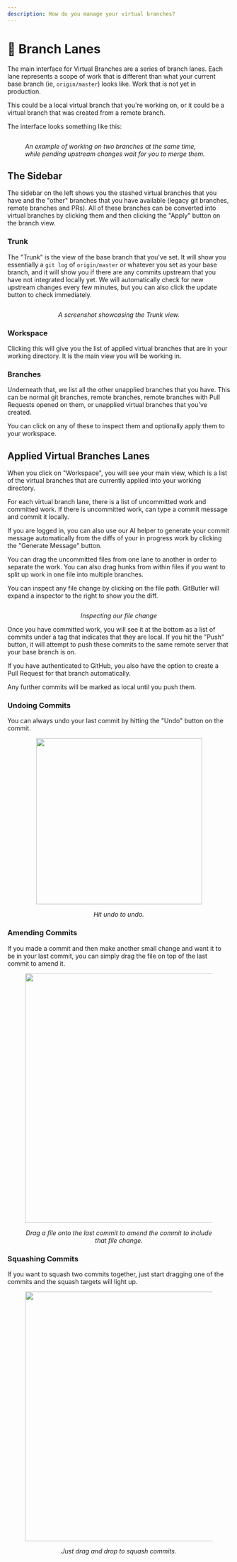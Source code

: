 ```yaml
---
description: How do you manage your virtual branches?
---
```


# 🔱 Branch Lanes

The main interface for Virtual Branches are a series of branch lanes. Each lane represents a scope of work that is different than what your current base branch (ie, `origin/master`) looks like. Work that is not yet in production.

This could be a local virtual branch that you're working on, or it could be a virtual branch that was created from a remote branch.

The interface looks something like this:

<figure><img src="../../.gitbook/assets/CleanShot 2024-06-03 at 16.45.12@2x.png" alt=""><figcaption><p><em>An example of working on two branches at the same time, while pending upstream changes wait for you to merge them.</em></p></figcaption></figure>

## The Sidebar

The sidebar on the left shows you the stashed virtual branches that you have and the "other" branches that you have available (legacy git branches, remote branches and PRs). All of these branches can be converted into virtual branches by clicking them and then clicking the "Apply" button on the branch view.

### Trunk

The "Trunk" is the view of the base branch that you've set. It will show you essentially a `git log` of `origin/master` or whatever you set as your base branch, and it will show you if there are any commits upstream that you have not integrated locally yet. We will automatically check for new upstream changes every few minutes, but you can also click the update button to check immediately.

<div align="center">

<figure><img src="../../.gitbook/assets/CleanShot 2024-06-03 at 16.46.59@2x.png" alt=""><figcaption><p><em>A screenshot showcasing the Trunk view.</em></p></figcaption></figure>

</div>

### Workspace

Clicking this will give you the list of applied virtual branches that are in your working directory. It is the main view you will be working in.

### Branches

Underneath that, we list all the other unapplied branches that you have. This can be normal git branches, remote branches, remote branches with Pull Requests opened on them, or unapplied virtual branches that you've created.

You can click on any of these to inspect them and optionally apply them to your workspace.

## Applied Virtual Branches Lanes

When you click on "Workspace", you will see your main view, which is a list of the virtual branches that are currently applied into your working directory.

For each virtual branch lane, there is a list of uncommitted work and committed work. If there is uncommitted work, can type a commit message and commit it locally.

If you are logged in, you can also use our AI helper to generate your commit message automatically from the diffs of your in progress work by clicking the "Generate Message" button.

You can drag the uncommitted files from one lane to another in order to separate the work. You can also drag hunks from within files if you want to split up work in one file into multiple branches.

You can inspect any file change by clicking on the file path. GitButler will expand a inspector to the right to show you the diff.&#x20;

<div align="center">

<figure><img src="../../.gitbook/assets/CleanShot 2024-06-03 at 16.49.25@2x.png" alt=""><figcaption><p><em>Inspecting our file change</em></p></figcaption></figure>

</div>

Once you have committed work, you will see it at the bottom as a list of commits under a tag that indicates that they are local. If you hit the "Push" button, it will attempt to push these commits to the same remote server that your base branch is on.

If you have authenticated to GitHub, you also have the option to create a Pull Request for that branch automatically.

Any further commits will be marked as local until you push them.

### Undoing Commits

You can always undo your last commit by hitting the "Undo" button on the commit.

<div align="center">

<figure><img src="../../../.gitbook/assets/CleanShot 2023-11-30 at 17.17.17@2x.png" alt="" width="375"><figcaption><p><em>Hit undo to undo.</em></p></figcaption></figure>

</div>

### Amending Commits

If you made a commit and then make another small change and want it to be in your last commit, you can simply drag the file on top of the last commit to amend it.

<div align="center">

<figure><img src="../../../.gitbook/assets/CleanShot 2023-11-30 at 17.20.14@2x.png" alt="" width="563"><figcaption><p><em>Drag a file onto the last commit to amend the commit to include that file change.</em></p></figcaption></figure>

</div>

### Squashing Commits

If you want to squash two commits together, just start dragging one of the commits and the squash targets will light up.

<div align="center">

<figure><img src="../../../.gitbook/assets/CleanShot 2023-11-30 at 17.18.25@2x.png" alt="" width="563"><figcaption><p><em>Just drag and drop to squash commits.</em></p></figcaption></figure>

</div>
